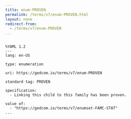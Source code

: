 ```yaml
---
title: enum-PROVEN
permalink: /terms/v7/enum-PROVEN.html
layout: none
redirect-from:
  - /terms/v7/enum-PROVEN
...
```


```

%YAML 1.2
---
lang: en-US

type: enumeration

uri: https://gedcom.io/terms/v7/enum-PROVEN

standard tag: PROVEN

specification:
  - Linking this child to this family has been proven.

value of:
  - "https://gedcom.io/terms/v7/enumset-FAMC-STAT"
...

```
